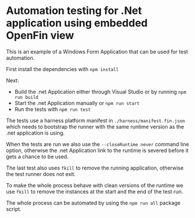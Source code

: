 # Automation testing for .Net application using embedded OpenFin view

This is an example of a Windows Form Application that can be used for test automation.

First install the dependencies with `npm install`

Next:

* Build the .net Application either through Visual Studio or by running `npm run build`
* Start the .net Application manually or `npm run start`
* Run the tests with `npm run test`

The tests use a harness platform manifest in `./harness/manifest.fin.json` which needs to bootstrap the runner with the same runtime version as the .net application is using.

When the tests are run we also use the `--closeRuntime never` command line option, otherwise the .net Application link to the runtime is severed before it gets a chance to be used.

The last test also uses `fkill` to remove the running application, otherwise the test runner does not exit.

To make the whole process behave with clean versions of the runtime we use `fkill` to remove the instances at the start and the end of the test run.

The whole process can be automated by using the `npm run all` package script.
